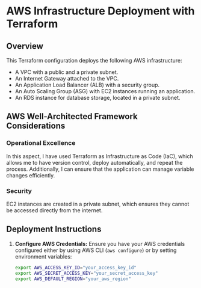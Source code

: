 # AWS Infrastructure Deployment with Terraform

## Overview
This Terraform configuration deploys the following AWS infrastructure:
- A VPC with a public and a private subnet.
- An Internet Gateway attached to the VPC.
- An Application Load Balancer (ALB) with a security group.
- An Auto Scaling Group (ASG) with EC2 instances running an application.
- An RDS instance for database storage, located in a private subnet.

## AWS Well-Architected Framework Considerations
### Operational Excellence
In this aspect, I have used Terraform as Infrastructure as Code (IaC), which allows me to have version control, deploy automatically, and repeat  the process. Additionally, I can ensure that the application can manage variable changes efficiently.

### Security
EC2 instances are created in a private subnet, which ensures they cannot be accessed directly from the internet.

## Deployment Instructions
1. **Configure AWS Credentials:**
   Ensure you have your AWS credentials configured either by using AWS CLI (`aws configure`) or by setting environment variables:
   ```bash
   export AWS_ACCESS_KEY_ID="your_access_key_id"
   export AWS_SECRET_ACCESS_KEY="your_secret_access_key"
   export AWS_DEFAULT_REGION="your_aws_region"
